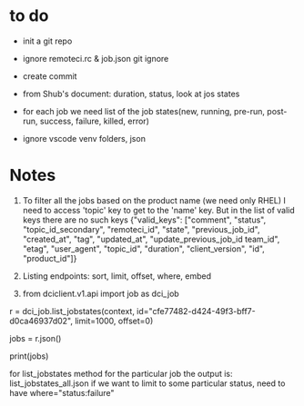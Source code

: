 # to do

- init a git repo 
- ignore remoteci.rc & job.json git ignore
- create commit 
- from Shub's document: duration, status, look at jos states
- for each job we need list of the job states(new, running, pre-run, post-run, success, failure, killed, error)

- ignore vscode venv folders, json










# Notes
1. To filter all the jobs based on the product name (we need only RHEL) I need to access 'topic' key to get to the 'name' key. But in the list of valid keys there are no such keys
{"valid_keys":
["comment",
"status",
"topic_id_secondary",
"remoteci_id",
"state",
"previous_job_id",
"created_at",
"tag",
"updated_at",
"update_previous_job_id
team_id",
"etag",
"user_agent",
"topic_id",
"duration",
"client_version",
"id",
"product_id"]}

2. Listing endpoints: sort, limit, offset, where, embed

3. from dciclient.v1.api import job as dci_job

r = dci_job.list_jobstates(context, id="cfe77482-d424-49f3-bff7-d0ca46937d02", limit=1000, offset=0)

jobs = r.json()

print(jobs)

for list_jobstates method for the particular job the output is: list_jobstates_all.json
if we want to limit to some particular status, need to have where="status:failure"
